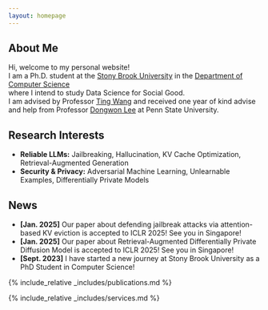 ```yaml
---
layout: homepage
---
```


## About Me

<p>Hi, welcome to my personal website! <br />
I am a Ph.D. student at the <a href="https://www.stonybrook.edu/">Stony Brook University</a> in the <a href="https://www.cs.stonybrook.edu/">Department of Computer Science</a> <br />where I intend to study Data Science for Social Good.<br />I am advised by Professor <a href="https://alps-lab.github.io/">Ting Wang</a> and received one year of kind advise and help from Professor <a href="https://pike.psu.edu/dongwon/">Dongwon Lee</a> at Penn State University.</p>

## Research Interests

- **Reliable LLMs:** Jailbreaking, Hallucination, KV Cache Optimization, Retrieval-Augmented Generation
- **Security & Privacy:** Adversarial Machine Learning, Unlearnable Examples, Differentially Private Models

## News

- **[Jan. 2025]** Our paper about defending jailbreak attacks via attention-based KV eviction is accepted to ICLR 2025! See you in Singapore! 
- **[Jan. 2025]** Our paper about Retrieval-Augmented Differentially Private Diffusion Model is accepted to ICLR 2025! See you in Singapore! 
- **[Sept. 2023]** I have started a new journey at Stony Brook University as a PhD Student in Computer Science!

{% include_relative _includes/publications.md %}

{% include_relative _includes/services.md %}
